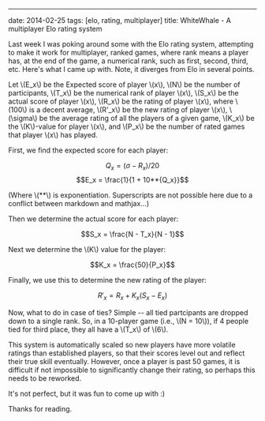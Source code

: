 ---
date: 2014-02-25
tags: [elo, rating, multiplayer]
title: WhiteWhale - A multiplayer Elo rating system

Last week I was poking around some with the Elo rating system, attempting to make it work for multiplayer, ranked games, where rank means a player has, at the end of the game, a numerical rank, such as first, second, third, etc.  Here's what I came up with.  Note, it diverges from Elo in several points.

Let \\(E_x\\) be the Expected score of player \\(x\\), \\(N\\) be the number of participants, \\(T_x\\) be the numerical rank of player \\(x\\), \\(S_x\\) be the actual score of player \\(x\\), \\(R_x\\) be the rating of player \\(x\\), where \\(100\\) is a decent average, \\(R'_x\\) be the new rating of player \\(x\\), \\(\sigma\\) be the average rating of all the players of a given game, \\(K_x\\) be the \\(K\\)-value for player \\(x\\), and \\(P_x\\) be the number of rated games that player \\(x\\) has played.

First, we find the expected score for each player:

$$Q_x = (\sigma - R_x) / 20$$
$$E_x = \frac{1}{1 + 10**{Q_x}}$$

(Where \\(**\\) is exponentiation.  Superscripts are not possible here due to a conflict between markdown and mathjax...)

Then we determine the actual score for each player:

$$S_x = \frac{N - T_x}{N - 1}$$

Next we determine the \\(K\\) value for the player:

$$K_x = \frac{50}{P_x}$$

Finally, we use this to determine the new rating of the player:

$$R'_x = R_x + K_x (S_x - E_x)$$

Now, what to do in case of ties?  Simple -- all tied partcipants are dropped down to a single rank.  So, in a 10-player game (i.e., \\(N = 10\\)), if 4 people tied for third place, they all have a \\(T_x\\) of \\(6\\).

This system is automatically scaled so new players have more volatile ratings than established players, so that their scores level out and reflect their true skill eventually.  However, once a player is past 50 games, it is difficult if not impossible to significantly change their rating, so perhaps this needs to be reworked.

It's not perfect, but it was fun to come up with :)

Thanks for reading.